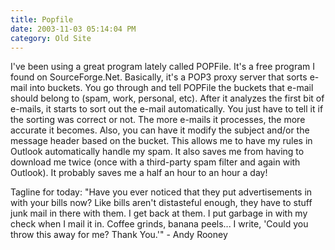 ```yaml
---
title: Popfile
date: 2003-11-03 05:14:04 PM
category: Old Site
---
```


I've been using a great program lately called POPFile. It's a free program I found on SourceForge.Net. Basically, it's a POP3 proxy server that sorts e-mail into buckets. You go through and tell POPFile the buckets that e-mail should belong to (spam, work, personal, etc). After it analyzes the first bit of e-mails, it starts to sort out the e-mail automatically. You just have to tell it if the sorting was correct or not. The more e-mails it processes, the more accurate it becomes. Also, you can have it modify the subject and/or the message header based on the bucket. This allows me to have my rules in Outlook automatically handle my spam. It also saves me from having to download me twice (once with a third-party spam filter and again with Outlook). It probably saves me a half an hour to an hour a day!

Tagline for today: "Have you ever noticed that they put advertisements in with your bills now? Like bills aren't distasteful enough, they have to stuff junk mail in there with them. I get back at them. I put garbage in with my check when I mail it in. Coffee grinds, banana peels... I write, 'Could you throw this away for me? Thank You.'" - Andy Rooney
